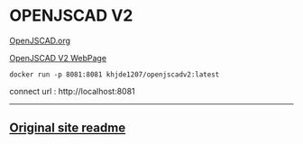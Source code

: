 # OPENJSCAD V2

[OpenJSCAD.org](https://github.com/jscad/OpenJSCAD.org/tree/V2)

[OpenJSCAD V2 WebPage](https://www.openjscad.xyz/)

```
docker run -p 8081:8081 khjde1207/openjscadv2:latest
```

connect url : http://localhost:8081

---
 
## [Original site readme](https://github.com/jscad/OpenJSCAD.org/blob/V2/README.md)
 